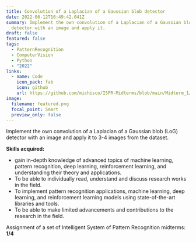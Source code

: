 ```yaml
---
title: Convolution of a Laplacian of a Gaussian blob detector
date: 2022-06-12T16:49:42.041Z
summary: Implement the own convolution of a Laplacian of a Gaussian blob (LoG)
  detector with an image and apply it.
draft: false
featured: false
tags:
  - PatternRecognition
  - ComputerVision
  - Python
  - "2022"
links:
  - name: Code
    icon_pack: fab
    icon: github
    url: https://github.com/michisco/ISPR-Midterms/blob/main/Midterm_1/Assignment6.ipynb
image:
  filename: featured.png
  focal_point: Smart
  preview_only: false
---
```

Implement the own convolution of a Laplacian of a Gaussian blob (LoG) detector with an image and apply it to 3-4 images from the dataset.

**Skills acquired:** 

* gain in-depth knowledge of advanced topics of machine learning, pattern recognition, deep learning, reinforcement learning, and understanding their theory and applications.
* To be able to individually read, understand and discuss research works in the field.
* To implement pattern recognition applications, machine learning, deep learning, and reinforcement learning models using state-of-the-art libraries and tools.
* To be able to make limited advancements and contributions to the research in the field.



Assignment of a set of Intelligent System of Pattern Recognition midterms: **1/4**